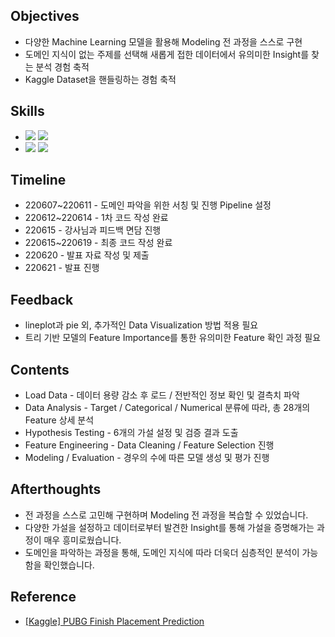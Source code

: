 ####
## Objectives
- 다양한 Machine Learning 모델을 활용해 Modeling 전 과정을 스스로 구현
- 도메인 지식이 없는 주제를 선택해 새롭게 접한 데이터에서 유의미한 Insight를 찾는 분석 경험 축적
- Kaggle Dataset을 핸들링하는 경험 축적
####
## Skills
-
    <div align="left"><img src="https://img.shields.io/badge/[Python]-NumPy / pandas / matplotlib / seaborn / sklearn / statsmodels-4479A1"/>

    <img src="https://img.shields.io/badge/[Model]-LinearRegression / Ridge / Lasso / ElasticNet / RandomForestRegressor / XGBRegressor-FF6600"/>

-
    <div align="left"><img src="https://img.shields.io/badge/[Data Analysis]-Correlation / Multicollinearity-428813"/>
    <img src="https://img.shields.io/badge/[Data Visualization]-displot / scatterplot / lineplot / barplot / heatmap / msno.bar & matrix-428813"/><br>  

####
## Timeline
- 220607~220611 - 도메인 파악을 위한 서칭 및 진행 Pipeline 설정
- 220612~220614 - 1차 코드 작성 완료
- 220615 - 강사님과 피드백 면담 진행
- 220615~220619 - 최종 코드 작성 완료
- 220620 - 발표 자료 작성 및 제출
- 220621 - 발표 진행
####
## Feedback
- lineplot과 pie 외, 추가적인 Data Visualization 방법 적용 필요
- 트리 기반 모델의 Feature Importance를 통한 유의미한 Feature 확인 과정 필요
####
## Contents
- Load Data - 데이터 용량 감소 후 로드 / 전반적인 정보 확인 및 결측치 파악
- Data Analysis - Target / Categorical / Numerical 분류에 따라, 총 28개의 Feature 상세 분석
- Hypothesis Testing - 6개의 가설 설정 및 검증 결과 도출
- Feature Engineering - Data Cleaning / Feature Selection 진행
- Modeling / Evaluation - 경우의 수에 따른 모델 생성 및 평가 진행
####
## Afterthoughts
- 전 과정을 스스로 고민해 구현하며 Modeling 전 과정을 복습할 수 있었습니다.
- 다양한 가설을 설정하고 데이터로부터 발견한 Insight를 통해 가설을 증명해가는 과정이 매우 흥미로웠습니다. 
- 도메인을 파악하는 과정을 통해, 도메인 지식에 따라 더욱더 심층적인 분석이 가능함을 확인했습니다.
####
## Reference
- [[Kaggle] PUBG Finish Placement Prediction](https://www.kaggle.com/competitions/pubg-finish-placement-prediction)
####

